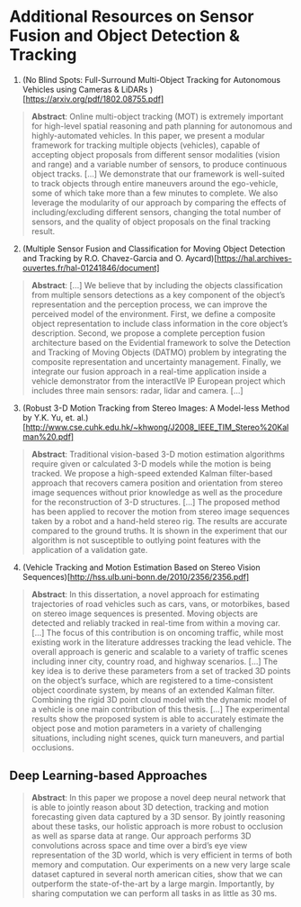 # Additional Resources on Sensor Fusion and Object Detection & Tracking

1. (No Blind Spots: Full-Surround Multi-Object Tracking for Autonomous Vehicles using Cameras & LiDARs )[https://arxiv.org/pdf/1802.08755.pdf]
> **Abstract**: Online multi-object tracking (MOT) is extremely important for high-level spatial reasoning and path planning for autonomous and highly-automated vehicles. In this paper, we present a modular framework for tracking multiple objects (vehicles), capable of accepting object proposals from different sensor modalities (vision and range) and a variable number of sensors, to produce continuous object tracks. [...] We demonstrate that our framework is well-suited to track objects through entire maneuvers around the ego-vehicle, some of which take more than a few minutes to complete. We also leverage the modularity of our approach by comparing the effects of including/excluding different sensors, changing the total number of sensors, and the quality of object proposals on the final tracking result.

2. (Multiple Sensor Fusion and Classification for Moving Object Detection and Tracking by R.O. Chavez-Garcia and O. Aycard)[https://hal.archives-ouvertes.fr/hal-01241846/document]
> **Abstract**: [...] We believe that by including the objects classification from multiple sensors detections as a key component of the object’s representation and the perception process, we can improve the perceived model of the environment. First, we define a composite object representation to include class information in the core object’s description. Second, we propose a complete perception fusion architecture based on the Evidential framework to solve the Detection and Tracking of Moving Objects (DATMO) problem by integrating the composite representation and uncertainty management. Finally, we integrate our fusion approach in a real-time application inside a vehicle demonstrator from the interactIVe IP European project which includes three main sensors: radar, lidar and camera. [...]

3. (Robust 3-D Motion Tracking from Stereo Images: A Model-less Method by Y.K. Yu, et. al.)[http://www.cse.cuhk.edu.hk/~khwong/J2008_IEEE_TIM_Stereo%20Kalman%20.pdf]
> **Abstract**: Traditional vision-based 3-D motion estimation algorithms require given or calculated 3-D models while the motion is being tracked. We propose a high-speed extended Kalman filter-based approach that recovers camera position and orientation from stereo image sequences without prior knowledge as well as the procedure for the reconstruction of 3-D structures. [...] The proposed method has been applied to recover the motion from stereo image sequences taken by a robot and a hand-held stereo rig. The results are accurate compared to the ground truths. It is shown in the experiment that our algorithm is not susceptible to outlying point features with the application of a validation gate. 

4. (Vehicle Tracking and Motion Estimation Based on Stereo Vision Sequences)[http://hss.ulb.uni-bonn.de/2010/2356/2356.pdf]
> **Abstract**: In this dissertation, a novel approach for estimating trajectories of road vehicles such as cars, vans, or motorbikes, based on stereo image sequences is presented. Moving objects are detected and reliably tracked in real-time from within a moving car. [...] The focus of this contribution is on oncoming traffic, while most existing work in the literature addresses tracking the lead vehicle. The overall approach is generic and scalable to a variety of traffic scenes including inner city, country road, and highway scenarios. [...] The key idea is to derive these parameters from a set of tracked 3D points on the object’s surface, which are registered to a time-consistent object coordinate system, by means of an extended Kalman filter. Combining the rigid 3D point cloud model with the dynamic model of a vehicle is one main contribution of this thesis. [...] The experimental results show the proposed system is able to accurately estimate the object pose and motion parameters in a variety of challenging situations, including night scenes, quick turn maneuvers, and partial occlusions.

## Deep Learning-based Approaches

> **Abstract**: In this paper we propose a novel deep neural network that is able to jointly reason about 3D detection, tracking and motion forecasting given data captured by a 3D sensor. By jointly reasoning about these tasks, our holistic approach is more robust to occlusion as well as sparse data at range. Our approach performs 3D convolutions across space and time over a bird’s eye view representation of the 3D world, which is very efficient in terms of both memory and computation. Our experiments on a new very large scale dataset captured in several north american cities, show that we can outperform the state-of-the-art by a large margin. Importantly, by sharing computation we can perform all tasks in as little as 30 ms.
